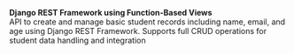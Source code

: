 **Django REST Framework using Function-Based Views**
<br>
API to create and manage basic student records including name, email, and age using Django REST Framework. Supports full CRUD operations for student data handling and integration
